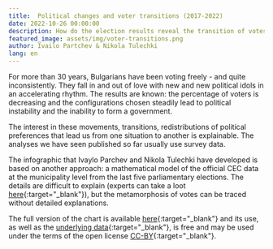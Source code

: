 ```yaml
---
title:  Political changes and voter transitions (2017-2022)
date: 2022-10-26 00:00:00
description: How do the election results reveal the transition of votes from one party to another?
featured_image: assets/img/voter-transitions.png
author: Ivailo Partchev & Nikola Tulechki
lang: en
---
```


For more than 30 years, Bulgarians have been voting freely - and quite inconsistently. They fall in and out of love with new and new political idols in an accelerating rhythm. The results are known: the percentage of voters is decreasing and the configurations chosen steadily lead to political instability and the inability to form a government.

The interest in these movements, transitions, redistributions of political preferences that lead us from one situation to another is explainable. The analyses we have seen published so far usually use survey data.

<div class="flourish-embed flourish-sankey" data-src="visualisation/11580691"><script src="https://public.flourish.studio/resources/embed.js"></script></div>

The infographic that Ivaylo Parchev and Nikola Tulechki have developed is based on another approach: a mathematical model of the official CEC data at the municipality level from the last five parliamentary elections. The details are difficult to explain  (experts can take a loot [here](https://sci-hub.se/10.1287/mnsc.12.9.714){:target="_blank"}), but the metamorphosis of votes can be traced without detailed explanations.

The full version of the chart is available [here](https://public.flourish.studio/visualisation/11580691/){:target="_blank"} and its use, as well as the [underlying data](https://drive.google.com/drive/folders/1pbrwJiWBRGKRlhIzsA1SwQSfmmsY1phA?usp=sharing){:target="_blank"}, is free and may be used under the terms of the open license [CC-BY](https://creativecommons.org/licenses/by/2.0/){:target="_blank"}.
